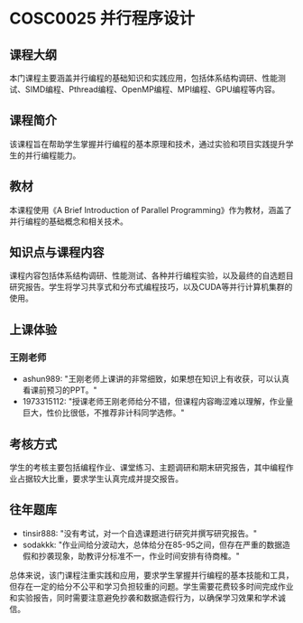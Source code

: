 # COSC0025 并行程序设计
## 课程大纲
本门课程主要涵盖并行编程的基础知识和实践应用，包括体系结构调研、性能测试、SIMD编程、Pthread编程、OpenMP编程、MPI编程、GPU编程等内容。

## 课程简介
该课程旨在帮助学生掌握并行编程的基本原理和技术，通过实验和项目实践提升学生的并行编程能力。

## 教材
本课程使用《A Brief Introduction of Parallel Programming》作为教材，涵盖了并行编程的基础概念和相关技术。

## 知识点与课程内容
课程内容包括体系结构调研、性能测试、各种并行编程实验，以及最终的自选题目研究报告。学生将学习共享式和分布式编程技巧，以及CUDA等并行计算机集群的使用。

## 上课体验
### 王刚老师
- ashun989: "王刚老师上课讲的非常细致，如果想在知识上有收获，可以认真看课前预习的PPT。"
- 1973315112: "授课老师王刚老师给分不错，但课程内容晦涩难以理解，作业量巨大，性价比很低，不推荐非计科同学选修。"

## 考核方式
学生的考核主要包括编程作业、课堂练习、主题调研和期末研究报告，其中编程作业占据较大比重，要求学生认真完成并提交报告。

## 往年题库
- tinsir888: "没有考试，对一个自选课题进行研究并撰写研究报告。"
- sodakkk: "作业间给分波动大，总体给分在85-95之间，但存在严重的数据造假和抄袭现象，助教评分标准不一，作业时间安排有待商榷。"

总体来说，该门课程注重实践和应用，要求学生掌握并行编程的基本技能和工具，但存在一定的给分不公平和学习负担较重的问题。学生需要花费较多时间完成作业和实验报告，同时需要注意避免抄袭和数据造假行为，以确保学习效果和学术诚信。